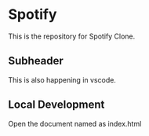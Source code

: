 # Spotify
This is the repository for Spotify Clone.

## Subheader
This is also happening in vscode.

## Local Development
Open the document named as index.html
